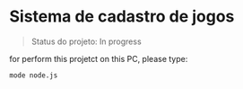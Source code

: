 # Sistema de cadastro de jogos

>Status do projeto: In progress

for perform this projetct on this PC, please type:

```
mode node.js

```
